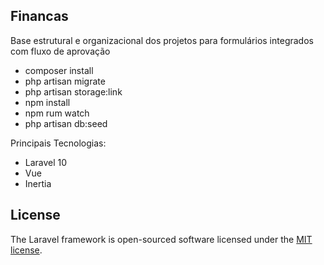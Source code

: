 ## Financas

Base estrutural e organizacional dos projetos para formulários integrados com fluxo de aprovação

- composer install
- php artisan migrate
- php artisan storage:link 
- npm install
- npm rum watch
- php artisan db:seed


Principais Tecnologias:
- Laravel 10
- Vue
- Inertia

## License

The Laravel framework is open-sourced software licensed under the [MIT license](https://opensource.org/licenses/MIT).
